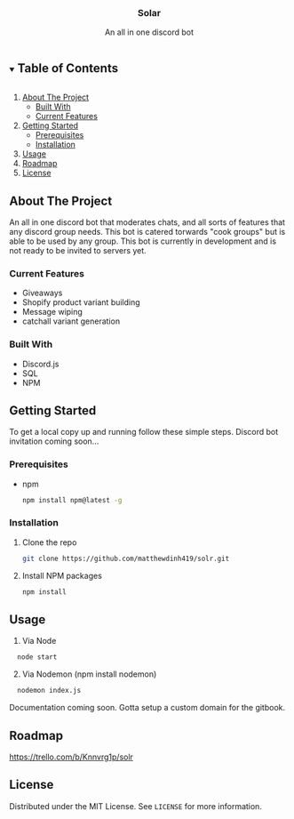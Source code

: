 <!-- PROJECT LOGO -->
<br />
<p align="center">
  <a href="https://github.com/matthewdinh419/solr">
  </a>

  <h3 align="center">Solar</h3>

  <p align="center">
    An all in one discord bot
</p>

<!-- TABLE OF CONTENTS -->
<details open="open">
  <summary><h2 style="display: inline-block">Table of Contents</h2></summary>
  <ol>
    <li>
      <a href="#about-the-project">About The Project</a>
      <ul>
        <li><a href="#built-with">Built With</a></li>
        <li><a href="#current-features">Current Features</a></li>
      </ul>
    </li>
    <li>
      <a href="#getting-started">Getting Started</a>
      <ul>
        <li><a href="#prerequisites">Prerequisites</a></li>
        <li><a href="#installation">Installation</a></li>
      </ul>
    </li>
    <li><a href="#usage">Usage</a></li>
    <li><a href="#roadmap">Roadmap</a></li>
    <li><a href="#license">License</a></li>
  </ol>
</details>

<!-- ABOUT THE PROJECT -->

## About The Project

An all in one discord bot that moderates chats, and all sorts of features that any discord group needs. This bot is catered torwards "cook groups" but is able to be used by any group.
This bot is currently in development and is not ready to be invited to servers yet.

### Current Features

- []() Giveaways
- []() Shopify product variant building
- []() Message wiping
- []() catchall variant generation

### Built With

- []() Discord.js
- []() SQL
- []() NPM

<!-- GETTING STARTED -->

## Getting Started

To get a local copy up and running follow these simple steps. Discord bot invitation coming soon...

### Prerequisites

- npm
  ```sh
  npm install npm@latest -g
  ```

### Installation

1. Clone the repo
   ```sh
   git clone https://github.com/matthewdinh419/solr.git
   ```
2. Install NPM packages
   ```sh
   npm install
   ```

<!-- USAGE EXAMPLES -->

## Usage

1. Via Node

```sh
  node start
```

2. Via Nodemon (npm install nodemon)

```sh
  nodemon index.js
```

Documentation coming soon. Gotta setup a custom domain for the gitbook.

<!-- ROADMAP -->

## Roadmap

https://trello.com/b/Knnvrg1p/solr

<!-- LICENSE -->

## License

Distributed under the MIT License. See `LICENSE` for more information.

